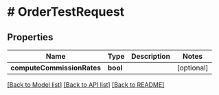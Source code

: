 # # OrderTestRequest

## Properties

Name | Type | Description | Notes
------------ | ------------- | ------------- | -------------
**computeCommissionRates** | **bool** |  | [optional]

[[Back to Model list]](../../README.md#models) [[Back to API list]](../../README.md#endpoints) [[Back to README]](../../README.md)
